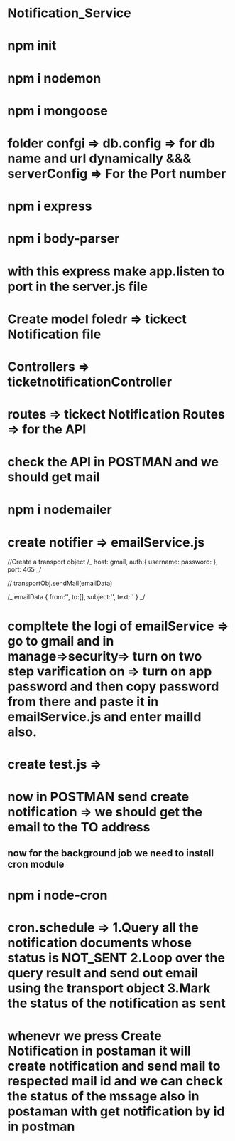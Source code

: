 # Notification_Service

# npm init

# npm i nodemon

# npm i mongoose

# folder confgi => db.config => for db name and url dynamically &&& serverConfig => For the Port number

# npm i express

# npm i body-parser

# with this express make app.listen to port in the server.js file

# Create model foledr => tickect Notification file

# Controllers => ticketnotificationController

# routes => tickect Notification Routes => for the API

# check the API in POSTMAN and we should get mail

# npm i nodemailer

# create notifier => emailService.js

//Create a transport object
/_
host: gmail,
auth:{
username:
password:
},
port: 465
_/

// transportObj.sendMail(emailData)

/_ emailData
{
from:'',
to:[],
subject:'',
text:''
}
_/

# compltete the logi of emailService => go to gmail and in manage=>security=> turn on two step varification on => turn on app password and then copy password from there and paste it in emailService.js and enter mailId also.

# create test.js =>

# now in POSTMAN send create notification => we should get the email to the TO address

## now for the background job we need to install cron module

# npm i node-cron

# cron.schedule => 1.Query all the notification documents whose status is NOT_SENT 2.Loop over the query result and send out email using the transport object 3.Mark the status of the notification as sent

# whenevr we press Create Notification in postaman it will create notification and send mail to respected mail id and we can check the status of the mssage also in postaman with get notification by id in postman
